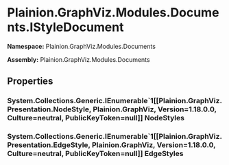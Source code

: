 
# Plainion.GraphViz.Modules.Documents.IStyleDocument

**Namespace:** Plainion.GraphViz.Modules.Documents

**Assembly:** Plainion.GraphViz.Modules.Documents


## Properties

### System.Collections.Generic.IEnumerable`1[[Plainion.GraphViz.Presentation.NodeStyle, Plainion.GraphViz, Version=1.18.0.0, Culture=neutral, PublicKeyToken=null]] NodeStyles

### System.Collections.Generic.IEnumerable`1[[Plainion.GraphViz.Presentation.EdgeStyle, Plainion.GraphViz, Version=1.18.0.0, Culture=neutral, PublicKeyToken=null]] EdgeStyles
